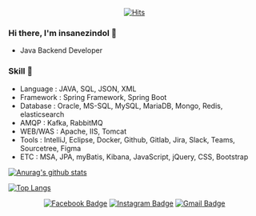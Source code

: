 <div align=center>

[![Hits](https://hits.seeyoufarm.com/api/count/incr/badge.svg?url=https%3A%2F%2Fgithub.com%2Finsanezindol&count_bg=%2379C83D&title_bg=%23525252&icon=spring.svg&icon_color=%2379C83D&title=hits&edge_flat=false)](https://hits.seeyoufarm.com)

</div>

### Hi there, I'm insanezindol 👋
- Java Backend Developer

### Skill 🤒
- Language : JAVA, SQL, JSON, XML
- Framework : Spring Framework, Spring Boot
- Database : Oracle, MS-SQL, MySQL, MariaDB, Mongo, Redis, elasticsearch
- AMQP : Kafka, RabbitMQ
- WEB/WAS : Apache, IIS, Tomcat
- Tools : IntelliJ, Eclipse, Docker, Github, Gitlab, Jira, Slack, Teams, Sourcetree, Figma
- ETC : MSA, JPA, myBatis, Kibana, JavaScript, jQuery, CSS, Bootstrap

[![Anurag's github stats](https://github-readme-stats.vercel.app/api?username=insanezindol&show_icons=true&theme=dracula&hide=stars,commits,issues)](https://github.com/anuraghazra/github-readme-stats)

[![Top Langs](https://github-readme-stats.vercel.app/api/top-langs/?username=insanezindol&layout=compact&hide=javascript)](https://github.com/anuraghazra/github-readme-stats)

<div align=center>

[![Facebook Badge](https://img.shields.io/badge/-Facebook-1877f2?style=flat-square&logo=facebook&logoColor=white&link=https://www.facebook.com/insanezindol)](https://www.facebook.com/insanezindol) 
[![Instagram Badge](https://img.shields.io/badge/-Instagram-dd2a7b?style=flat-square&logo=instagram&logoColor=white&link=https://www.instagram.com/leejinhyung90/)](https://www.instagram.com/leejinhyung90/) 
[![Gmail Badge](https://img.shields.io/badge/-Gmail-d14836?style=flat-square&logo=Gmail&logoColor=white&link=mailto:leejinhyung90@gmail.com)](mailto:leejinhyung90@gmail.com)

</div>
